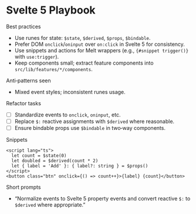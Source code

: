 # Svelte 5 Playbook

Best practices
- Use runes for state: `$state`, `$derived`, `$props`, `$bindable`.
- Prefer DOM `onclick`/`oninput` over `on:click` in Svelte 5 for consistency.
- Use snippets and actions for Melt wrappers (e.g., `{#snippet trigger()}` with `use:trigger`).
- Keep components small; extract feature components into `src/lib/features/*/components`.

Anti‑patterns seen
- Mixed event styles; inconsistent runes usage.

Refactor tasks
- [ ] Standardize events to `onclick`, `oninput`, etc.
- [ ] Replace `$:` reactive assignments with `$derived` where reasonable.
- [ ] Ensure bindable props use `$bindable` in two‑way components.

Snippets
```svelte
<script lang="ts">
  let count = $state(0)
  let doubled = $derived(count * 2)
  let { label = 'Add' }: { label?: string } = $props()
</script>
<button class="btn" onclick={() => count++}>{label} {count}</button>
```

Short prompts
- “Normalize events to Svelte 5 property events and convert reactive `$:` to `$derived` where appropriate.”
